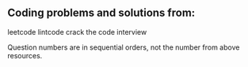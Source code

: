 ## Coding problems and solutions from:

leetcode
lintcode
crack the code interview 

Question numbers are in sequential orders, not the number from above resources.

